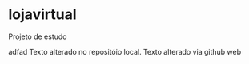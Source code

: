 # lojavirtual
Projeto de estudo 

adfad
Texto alterado no repositóio local.
Texto alterado via github web
